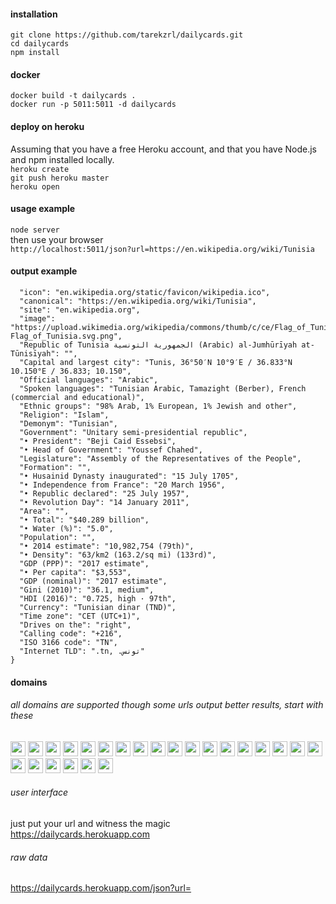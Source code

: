 #### installation
`git clone https://github.com/tarekzrl/dailycards.git`    
`cd dailycards`    
`npm install`    

#### docker
`docker build -t dailycards .`    
`docker run -p 5011:5011 -d dailycards`    

#### deploy on heroku
Assuming that you have a free Heroku account, and that you have Node.js and npm installed locally.    
`heroku create`    
`git push heroku master`    
`heroku open`  

#### usage example
`node server`    
then use your browser    
`http://localhost:5011/json?url=https://en.wikipedia.org/wiki/Tunisia`

#### output example
```{
  "icon": "en.wikipedia.org/static/favicon/wikipedia.ico",
  "canonical": "https://en.wikipedia.org/wiki/Tunisia",
  "site": "en.wikipedia.org",
  "image": "https://upload.wikimedia.org/wikipedia/commons/thumb/c/ce/Flag_of_Tunisia.svg/1200px-Flag_of_Tunisia.svg.png",
  "Republic of Tunisia الجمهورية التونسية (Arabic) al-Jumhūrīyah at-Tūnisīyah": "",
  "Capital and largest city": "Tunis, 36°50′N 10°9′E﻿ / ﻿36.833°N 10.150°E﻿ / 36.833; 10.150",
  "Official languages": "Arabic",
  "Spoken languages": "Tunisian Arabic, Tamazight (Berber), French (commercial and educational)",
  "Ethnic groups": "98% Arab, 1% European, 1% Jewish and other",
  "Religion": "Islam",
  "Demonym": "Tunisian",
  "Government": "Unitary semi-presidential republic",
  "• President": "Beji Caid Essebsi",
  "• Head of Government": "Youssef Chahed",
  "Legislature": "Assembly of the Representatives of the People",
  "Formation": "",
  "• Husainid Dynasty inaugurated": "15 July 1705",
  "• Independence from France": "20 March 1956",
  "• Republic declared": "25 July 1957",
  "• Revolution Day": "14 January 2011",
  "Area": "",
  "• Total": "$40.289 billion",
  "• Water (%)": "5.0",
  "Population": "",
  "• 2014 estimate": "10,982,754 (79th)",
  "• Density": "63/km2 (163.2/sq mi) (133rd)",
  "GDP (PPP)": "2017 estimate",
  "• Per capita": "$3,553",
  "GDP (nominal)": "2017 estimate",
  "Gini (2010)": "36.1, medium",
  "HDI (2016)": "0.725, high · 97th",
  "Currency": "Tunisian dinar (TND)",
  "Time zone": "CET (UTC+1)",
  "Drives on the": "right",
  "Calling code": "+216",
  "ISO 3166 code": "TN",
  "Internet TLD": ".tn, .تونس‎"
}
```

#### domains
###### all domains are supported though some urls output better results, start with these

<img width="24" src="http://assetcdn.500px.org/assets/favicon-7d8942fba5c5649f91a595d0fc749c83.ico"/> <img width="24" src="https://open.scdn.co/static/images/favicon.png"/> <img width="24" src="http://en.wikipedia.org/static/favicon/wikipedia.ico"/> <img width="24" src="http://genius.com/favicon.ico"/> <img width="24" src="http://www.youtube.com/yts/img/favicon_32-vfl8NGn4k.png"/> <img width="24" src="https://f.vimeocdn.com/images_v6/favicon.ico"/>
<img width="24" src="http://static1.dmcdn.net/images/neon/favicons/android-icon-36x36.png.vf806ca4ed0deed812"/> <img width="24" src="http://ia.media-imdb.com/images/G/01/imdb/images/safari-favicon-517611381._CB522736552_.svg"/> <img width="24" src="https://staticv2-4.rottentomatoes.com/static/images/icons/favicon.ico"/> <img width="24" src="https://v.cdn.vine.co/w/8d600eb8-assets/images/favicon.ico"/> <img width="24" src="https://static01.nyt.com/favicon.ico"/> <img width="24" src="https://pa.tedcdn.com/favicon.ico"/>
<img width="24" src="https://static.xx.fbcdn.net/rsrc.php/yV/r/hzMapiNYYpW.ico"/> <img width="24" src="http://abs.twimg.com/favicons/favicon.ico"/> <img width="24" src="https://vignette.wikia.nocookie.net/logopedia/images/8/83/Twitch_icon.svg/revision/latest?cb=20140727180700"/> <img width="24" src="http://www.redditstatic.com/icon.png"/> <img width="24" src="http://instagram.com/static/images/ico/favicon-192.png/b407fa101800.png"/> <img width="24" src="http://itunes.apple.com/favicon.ico"/> <img width="24" src="https://giphy.com/static/img/favicon.png"/> <img width="24" src="https://a-v2.sndcdn.com/assets/images/sc-icons/favicon-2cadd14b.ico"/> <img width="24" src="https://www.mixcloud.com/media/images/www/global/favicon.ico"/> <img width="24" src="https://s.yimg.com/pw/favicon.ico"/> <img width="24" src="https://public.slidesharecdn.com/favicon.ico?d8e2a4ed15"/> <img width="24" src="http://media-channel.nationalgeographic.com/static-media/images/favicon.ico"/>

###### user interface
just put your url and witness the magic    
https://dailycards.herokuapp.com

###### raw data
https://dailycards.herokuapp.com/json?url=
